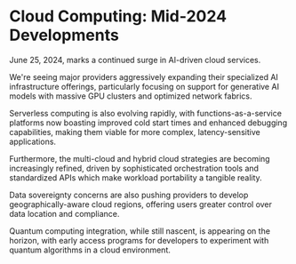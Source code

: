 # Cloud Computing: Mid-2024 Developments

June 25, 2024, marks a continued surge in AI-driven cloud services.

We're seeing major providers aggressively expanding their specialized AI infrastructure offerings, particularly focusing on support for generative AI models with massive GPU clusters and optimized network fabrics.

Serverless computing is also evolving rapidly, with functions-as-a-service platforms now boasting improved cold start times and enhanced debugging capabilities, making them viable for more complex, latency-sensitive applications.

Furthermore, the multi-cloud and hybrid cloud strategies are becoming increasingly refined, driven by sophisticated orchestration tools and standardized APIs which make workload portability a tangible reality.

Data sovereignty concerns are also pushing providers to develop geographically-aware cloud regions, offering users greater control over data location and compliance.

Quantum computing integration, while still nascent, is appearing on the horizon, with early access programs for developers to experiment with quantum algorithms in a cloud environment.
